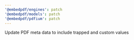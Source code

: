 ```yaml
---
'@embedpdf/engines': patch
'@embedpdf/models': patch
'@embedpdf/pdfium': patch
---
```


Update PDF meta data to include trapped and custom values
